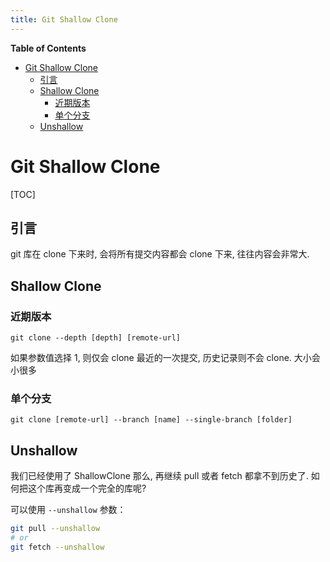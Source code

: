 ```yaml
---
title: Git Shallow Clone
---
```


<!-- START doctoc generated TOC please keep comment here to allow auto update -->
<!-- DON'T EDIT THIS SECTION, INSTEAD RE-RUN doctoc TO UPDATE -->
**Table of Contents**

- [Git Shallow Clone](#git-shallow-clone)
  - [引言](#%E5%BC%95%E8%A8%80)
  - [Shallow Clone](#shallow-clone)
    - [近期版本](#%E8%BF%91%E6%9C%9F%E7%89%88%E6%9C%AC)
    - [单个分支](#%E5%8D%95%E4%B8%AA%E5%88%86%E6%94%AF)
  - [Unshallow](#unshallow)

<!-- END doctoc generated TOC please keep comment here to allow auto update -->

# Git Shallow Clone

[TOC]

## 引言

git 库在 clone 下来时, 会将所有提交内容都会 clone 下来, 往往内容会非常大.

## Shallow Clone

### 近期版本

```shell
git clone --depth [depth] [remote-url]
```

如果参数值选择 1, 则仅会 clone 最近的一次提交, 历史记录则不会 clone. 大小会小很多

### 单个分支

```shell
git clone [remote-url] --branch [name] --single-branch [folder]
```



## Unshallow

我们已经使用了 ShallowClone 那么, 再继续 pull 或者 fetch 都拿不到历史了. 如何把这个库再变成一个完全的库呢?

可以使用 `--unshallow` 参数：

```sh
git pull --unshallow
# or
git fetch --unshallow
```

